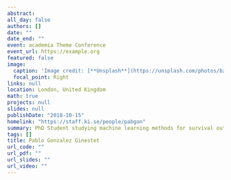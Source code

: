 ```yaml
---
abstract: 
all_day: false
authors: []
date: ""
date_end: ""
event: academia Theme Conference
event_url: https://example.org
featured: false
image:
  caption: 'Image credit: [**Unsplash**](https://unsplash.com/photos/bzdhc5b3Bxs)'
  focal_point: Right
links: null
location: London, United Kingdom
math: true
projects: null
slides: null
publishDate: "2018-10-15"
homelink: "https://staff.ki.se/people/pabgon"
summary: PhD Student studying machine learning methods for survival outcomes
tags: []
title: Pablo Gonzalez Ginestet
url_code: ""
url_pdf: ""
url_slides: ""
url_video: ""
---
```

